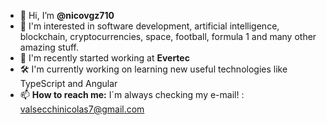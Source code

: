 - 👋 Hi, I’m **@nicovgz710**
- 👀 I'm interested in software development, artificial intelligence, blockchain, cryptocurrencies, space, football, formula 1 and many other amazing stuff.
- 🌱 I'm recently started working at **Evertec**
- 🛠️ I'm currently working on learning new useful technologies like TypeScript and Angular
- 📫 **How to reach me:** I´m always checking my e-mail! : valsecchinicolas7@gmail.com


<!---
nicovgz710/nicovgz710 is a ✨ special ✨ repository because its `README.md` (this file) appears on your GitHub profile.
You can click the Preview link to take a look at your changes.
--->

